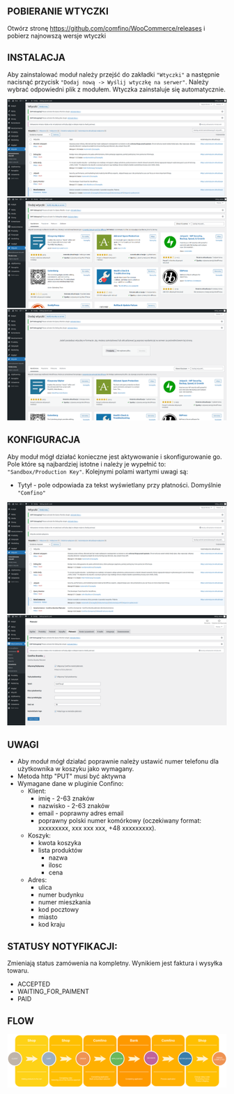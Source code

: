 ## POBIERANIE WTYCZKI

Otwórz stronę https://github.com/comfino/WooCommerce/releases i pobierz najnowszą wersje wtyczki

## INSTALACJA

Aby zainstalować moduł należy przejść do zakładki `"Wtyczki"` a następnie nacisnąć przycisk `"Dodaj nową -> Wyślij wtyczkę na serwer"`. Należy wybrać odpowiedni plik z modułem. Wtyczka zainstaluje się automatycznie.

![Instalacja](images/pl/instalation-1.png "Instalacja")
![Instalacja](images/pl/instalation-2.png "Instalacja")
![Instalacja](images/pl/instalation-3.png "Instalacja")

## KONFIGURACJA

Aby moduł mógł działać konieczne jest aktywowanie i skonfigurowanie go. Pole które są najbardziej istotne i należy je wypełnić to: `"Sandbox/Production Key"`. 
Kolejnymi polami wartymi uwagi są:

* Tytył - pole odpowiada za tekst wyświetlany przy płatności. Domyślnie `"Comfino"`

![Konfiguracja](images/pl/configuration-1.png "Konfiguracja")
![Konfiguracja](images/pl/configuration-2.png "Konfiguracja")

## UWAGI

* Aby moduł mógł działać poprawnie należy ustawić numer telefonu dla użytkownika w koszyku jako wymagany. 
* Metoda http "PUT" musi być aktywna
* Wymagane dane w pluginie Confino:
    * Klient:
        * imię - 2-63 znaków
        * nazwisko - 2-63 znaków
        * email - poprawny adres email
        * poprawny polski numer komórkowy (oczekiwany format: xxxxxxxxx, xxx xxx xxx, +48 xxxxxxxxx).
    * Koszyk:
        * kwota koszyka
        * lista produktów
            * nazwa
            * ilosc
            * cena
    * Adres:
        * ulica
        * numer budynku
        * numer mieszkania
        * kod pocztowy
        * miasto
        * kod kraju

## STATUSY NOTYFIKACJI:

Zmieniają status zamówenia na kompletny. Wynikiem jest faktura i wysyłka towaru.

* ACCEPTED
* WAITING_FOR_PAIMENT
* PAID

## FLOW

![Flow](images/comfino-flow.png "Flow")
